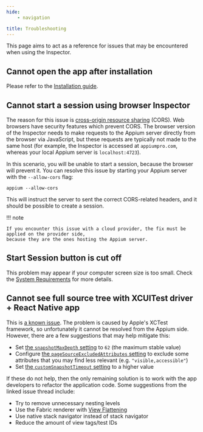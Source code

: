 ```yaml
---
hide:
    - navigation

title: Troubleshooting
---
```


This page aims to act as a reference for issues that may be encountered when using the Inspector.

## Cannot open the app after installation

Please refer to the [Installation guide](./quickstart/installation.md).

## Cannot start a session using browser Inspector

The reason for this issue is [cross-origin resource sharing](https://developer.mozilla.org/en-US/docs/Web/HTTP/CORS)
(CORS). Web browsers have security features which prevent CORS. The browser version of the Inspector
needs to make requests to the Appium server directly from the browser via JavaScript, but these
requests are typically not made to the same host (for example, the Inspector is accessed at
`appiumpro.com`, whereas your local Appium server is `localhost:4723`).

In this scenario, you will be unable to start a session, because the browser will prevent it. You
can resolve this issue by starting your Appium server with the `--allow-cors` flag:

```
appium --allow-cors
```

This will instruct the server to sent the correct CORS-related headers, and it should be possible to
create a session.

!!! note

    If you encounter this issue with a cloud provider, the fix must be applied on the provider side,
    because they are the ones hosting the Appium server.

## Start Session button is cut off

This problem may appear if your computer screen size is too small. Check the
[System Requirements](./quickstart/requirements.md) for more details.

## Cannot see full source tree with XCUITest driver + React Native app

This is [a known issue](https://github.com/appium/appium/issues/14825). The problem is caused by
Apple's XCTest framework, so unfortunately it cannot be resolved from the Appium side. However,
there are a few suggestions that may help mitigate this:

- Set [the `snapshotMaxDepth` setting](https://appium.github.io/appium-xcuitest-driver/latest/settings/)
  to `62` (the maximum stable value)
- Configure [the `pageSourceExcludedAttributes` setting](https://appium.github.io/appium-xcuitest-driver/latest/settings/)
  to exclude some attributes that you may find less relevant (e.g. `"visible,accessible"`)
- Set [the `customSnapshotTimeout` setting](https://appium.github.io/appium-xcuitest-driver/latest/settings/)
  to a higher value

If these do not help, then the only remaining solution is to work with the app developers to
refactor the application code. Some suggestions from the linked issue thread include:

- Try to remove unnecessary nesting levels
- Use the Fabric renderer with [View Flattening](https://reactnative.dev/architecture/view-flattening)
- Use native stack navigator instead of stack navigator
- Reduce the amount of view tags/test IDs

